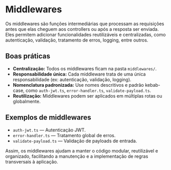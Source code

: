 # Middlewares

Os middlewares são funções intermediárias que processam as requisições antes que elas cheguem aos controllers ou após a resposta ser enviada. Eles permitem adicionar funcionalidades reutilizáveis e centralizadas, como autenticação, validação, tratamento de erros, logging, entre outros.

## Boas práticas

- **Centralização:** Todos os middlewares ficam na pasta `middlewares/`.
- **Responsabilidade única:** Cada middleware trata de uma única responsabilidade (ex: autenticação, validação, logging).
- **Nomenclatura padronizada:** Use nomes descritivos e padrão kebab-case, como `auth-jwt.ts`, `error-handler.ts`, `validate-payload.ts`.
- **Reutilização:** Middlewares podem ser aplicados em múltiplas rotas ou globalmente.

## Exemplos de middlewares

- `auth-jwt.ts` — Autenticação JWT.
- `error-handler.ts` — Tratamento global de erros.
- `validate-payload.ts` — Validação de payloads de entrada.

Assim, os middlewares ajudam a manter o código modular, reutilizável e organizado, facilitando a manutenção e a implementação de regras transversais à aplicação.
